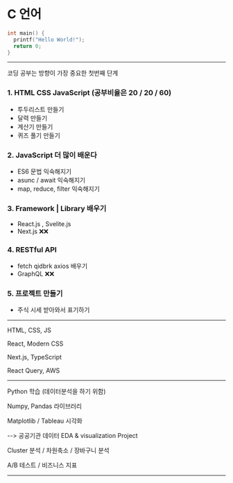 # C 언어 

```c
int main() {
  printf("Hello World!");
  return 0;
}
```
***

코딩 공부는 방향이 가장 중요한 첫번째 단계 

### 1. HTML CSS JavaScript (공부비율은 20 / 20 / 60)

- 투두리스트 만들기
- 달력 만들기
- 계산기 만들기
- 퀴즈 풀기 만들기

### 2. JavaScript 더 많이 배운다
- ES6 문법 익숙해지기
- asunc / await 익숙해지기
- map, reduce, filter 익숙해지기 

### 3. Framework | Library 배우기
- React.js , Svelite.js 
- Next.js ❌❌

### 4. RESTful API
- fetch qidbrk axios 배우기
- GraphQL ❌❌

### 5. 프로젝트 만들기
- 주식 시세 받아와서 표기하기 

***
HTML, CSS, JS

React, Modern CSS

Next.js, TypeScript

React Query, AWS

***
Python 학습 (데이터분석을 하기 위함)

Numpy, Pandas 라이브러리 

Matplotlib / Tableau 시각화

--> 공공기관 데이터 EDA & visualization Project 

Cluster 분석 / 차원축소 / 장바구니 분석 

A/B 테스트 / 비즈니스 지표

***


